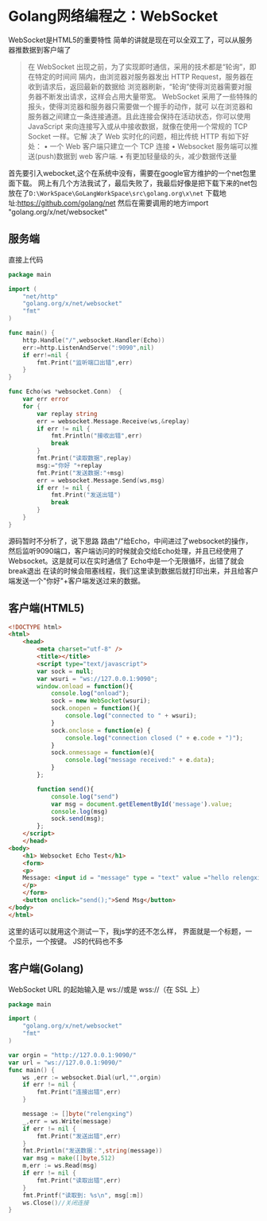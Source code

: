 # Golang网络编程之：WebSocket
WebSocket是HTML5的重要特性
简单的讲就是现在可以全双工了，可以从服务器推数据到客户端了
>在 WebSocket 出现之前，为了实现即时通信，采用的技术都是“轮询”，即在特定的时间间
隔内，由浏览器对服务器发出 HTTP Request，服务器在收到请求后，返回最新的数据给
浏览器刷新，“轮询”使得浏览器需要对服务器不断发出请求，这样会占用大量带宽。
WebSocket 采用了一些特殊的报头，使得浏览器和服务器只需要做一个握手的动作，就可
以在浏览器和服务器之间建立一条连接通道。且此连接会保持在活动状态，你可以使用
JavaScript 来向连接写入或从中接收数据，就像在使用一个常规的 TCP Socket 一样。它解
决了 Web 实时化的问题，相比传统 HTTP 有如下好处：
• 一个 Web 客户端只建立一个 TCP 连接
• Websocket 服务端可以推送(push)数据到 web 客户端.
• 有更加轻量级的头，减少数据传送量

首先要引入webocket,这个在系统中没有，需要在google官方维护的一个net包里面下载。
网上有几个方法我试了，最后失败了，我最后好像是把下载下来的net包放在了`D:\WorkSpace\GoLangWorkSpace\src\golang.org\x\net`
下载地址:https://github.com/golang/net
然后在需要调用的地方import "golang.org/x/net/websocket"

## 服务端
直接上代码
```go
package main

import (
    "net/http"
    "golang.org/x/net/websocket"
    "fmt"
)

func main() {
    http.Handle("/",websocket.Handler(Echo))
    err:=http.ListenAndServe(":9090",nil)
    if err!=nil {
        fmt.Print("监听端口出错",err)
    }
}

func Echo(ws *websocket.Conn)  {
    var err error
    for {
        var replay string
        err = websocket.Message.Receive(ws,&replay)
        if err != nil {
            fmt.Println("接收出错",err)
            break
        }
        fmt.Print("读取数据",replay)
        msg:="你好 "+replay
        fmt.Print("发送数据:"+msg)
        err = websocket.Message.Send(ws,msg)
        if err != nil {
            fmt.Print("发送出错")
            break
        }
    }
}

```
源码暂时不分析了，说下思路
路由"/"给Echo，中间进过了websocket的操作，然后监听9090端口，客户端访问的时候就会交给Echo处理，并且已经使用了Websocket。这是就可以在实时通信了
Echo中是一个无限循环，出错了就会break退出
在读的时候会阻塞线程，我们这里读到数据后就打印出来，并且给客户端发送一个"你好"+客户端发送过来的数据。
## 客户端(HTML5)
```HTML
<!DOCTYPE html>
<html>
	<head>
		<meta charset="utf-8" />
		<title></title>
		<script type="text/javascript">   
		var sock = null;   
		var wsuri = "ws://127.0.0.1:9090";   
		window.onload = function(){   
			console.log("onload");   
			sock = new WebSocket(wsuri);   
			sock.onopen = function(){   
				console.log("connected to " + wsuri);   
			}   
			sock.onclose = function(e) {   
				console.log("connection closed (" + e.code + ")");   
			}   
			sock.onmessage = function(e){   
				console.log("message received:" + e.data);   
			}   
		};   

		function send(){   
    		console.log("send")   
    		var msg = document.getElementById('message').value;   
    		console.log(msg)   
    		sock.send(msg);   
		};   
	</script>   
	</head>  
<body>   
	<h1> Websocket Echo Test</h1>   
	<form>   
	<p>   
	Message: <input id = "message" type = "text" value ="hello relengxing">   
	</p>   
	</form>   
	<button onclick="send();">Send Msg</button>   
</body>    
</html>
```
这里的话可以就用这个测试一下，我js学的还不怎么样，
界面就是一个标题，一个显示，一个按键。
JS的代码也不多
## 客户端(Golang)
WebSocket URL 的起始输入是 ws://或是 wss://（在 SSL 上）
```go
package main

import (
    "golang.org/x/net/websocket"
    "fmt"
)

var orgin = "http://127.0.0.1:9090/"
var url = "ws://127.0.0.1:9090/"
func main() {
    ws ,err := websocket.Dial(url,"",orgin)
    if err != nil {
        fmt.Print("连接出错",err)
    }

    message := []byte("relengxing")
    _,err = ws.Write(message)
    if err != nil {
        fmt.Print("发送出错",err)
    }
    fmt.Println("发送数据：",string(message))
    var msg = make([]byte,512)
    m,err := ws.Read(msg)
    if err != nil {
        fmt.Print("读取出错",err)
    }
    fmt.Printf("读取到: %s\n", msg[:m])
    ws.Close()//关闭连接
}

```
